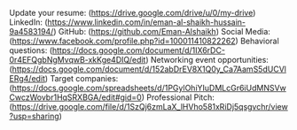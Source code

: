Update your resume: (https://drive.google.com/drive/u/0/my-drive)
LinkedIn: (https://www.linkedin.com/in/eman-al-shaikh-hussain-9a4583194/)
GitHub: (https://github.com/Eman-Alshaikh)
Social Media: (https://www.facebook.com/profile.php?id=100011410822262)
Behavioral questions: (https://docs.google.com/document/d/1IX6rDC-0r4EFQgbNgMvqwB-xkKge4DIQ/edit)
Networking event opportunities: (https://docs.google.com/document/d/152abDrEV8X1Q0y_Ca7AamS5dUCVlERg4/edit)
Target companies: (https://docs.google.com/spreadsheets/d/1PGylOhiYIuDMLcGr6iUdMNSVwCwczWovbr1HqSRXBGA/edit#gid=0)
Professional Pitch: (https://drive.google.com/file/d/1SzQj6zmLaX_lHVho581xRiDj5qsgvchr/view?usp=sharing)
